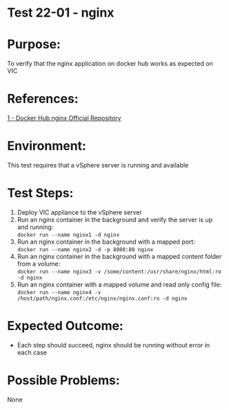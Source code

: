 Test 22-01 - nginx
=======

# Purpose:
To verify that the nginx application on docker hub works as expected on VIC

# References:
[1 - Docker Hub nginx Official Repository](https://hub.docker.com/_/nginx/)

# Environment:
This test requires that a vSphere server is running and available

# Test Steps:
1. Deploy VIC appliance to the vSphere server
2. Run an nginx container in the background and verify the server is up and running:  
``docker run --name nginx1 -d nginx``
3. Run an nginx container in the background with a mapped port:  
`docker run --name nginx2 -d -p 8080:80 nginx`
4. Run an nginx container in the background with a mapped content folder from a volume:  
`docker run --name nginx3 -v /some/content:/usr/share/nginx/html:ro -d nginx`
5. Run an nginx container with a mapped volume and read only config file:  
`docker run --name nginx4 -v /host/path/nginx.conf:/etc/nginx/nginx.conf:ro -d nginx`

# Expected Outcome:
* Each step should succeed, nginx should be running without error in each case

# Possible Problems:
None

